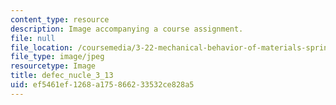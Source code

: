 ```yaml
---
content_type: resource
description: Image accompanying a course assignment.
file: null
file_location: /coursemedia/3-22-mechanical-behavior-of-materials-spring-2008/ef5461ef1268a175866233532ce828a5_defec_nucle_3_13.jpg
file_type: image/jpeg
resourcetype: Image
title: defec_nucle_3_13
uid: ef5461ef-1268-a175-8662-33532ce828a5
---
```

